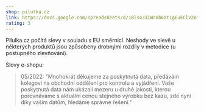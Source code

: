 ```yaml
---
shop: pilulka.cz
link: https://docs.google.com/spreadsheets/d/1Bls433IWr8b6at1gEuEClVZniTNVpUpCZ5XithovA90/edit?usp=sharing
rating: 3
---
```


Pilulka.cz počítá slevy v souladu s EU směrnicí. Neshody ve slevě u některých produktů jsou způsobeny drobnými rozdíly v metodice (u postupného zlevňování).

Slovy e-shopu:

> 05/2022: "Mnohokrát děkujeme za poskytnutá data, předávám kolegovi na obchodní oddělení pro kontrolu a vyjádření. Vaše poskytnutá data nám ukázali mezeru u druhé jakosti, kterou porovnáváme s aktuální cenou stejného výrobku bez kazu, zde nyní díky vašim datům, hledáme správné řešení."

